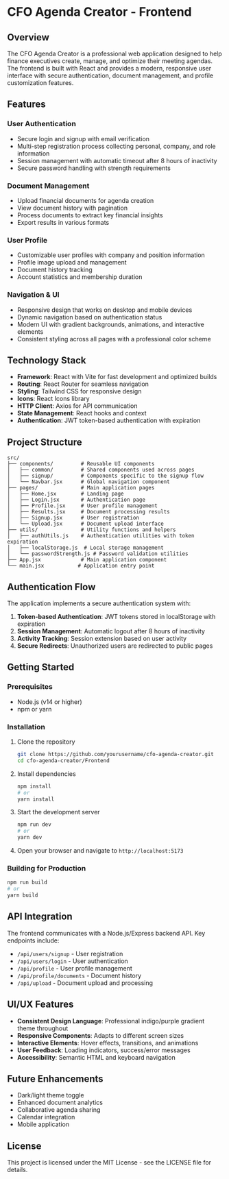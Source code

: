 # CFO Agenda Creator - Frontend

## Overview

The CFO Agenda Creator is a professional web application designed to help finance executives create, manage, and optimize their meeting agendas. The frontend is built with React and provides a modern, responsive user interface with secure authentication, document management, and profile customization features.

## Features

### User Authentication
- Secure login and signup with email verification
- Multi-step registration process collecting personal, company, and role information
- Session management with automatic timeout after 8 hours of inactivity
- Secure password handling with strength requirements

### Document Management
- Upload financial documents for agenda creation
- View document history with pagination
- Process documents to extract key financial insights
- Export results in various formats

### User Profile
- Customizable user profiles with company and position information
- Profile image upload and management
- Document history tracking
- Account statistics and membership duration

### Navigation & UI
- Responsive design that works on desktop and mobile devices
- Dynamic navigation based on authentication status
- Modern UI with gradient backgrounds, animations, and interactive elements
- Consistent styling across all pages with a professional color scheme

## Technology Stack

- **Framework**: React with Vite for fast development and optimized builds
- **Routing**: React Router for seamless navigation
- **Styling**: Tailwind CSS for responsive design
- **Icons**: React Icons library
- **HTTP Client**: Axios for API communication
- **State Management**: React hooks and context
- **Authentication**: JWT token-based authentication with expiration

## Project Structure

```
src/
├── components/         # Reusable UI components
│   ├── common/         # Shared components used across pages
│   ├── signup/         # Components specific to the signup flow
│   └── Navbar.jsx      # Global navigation component
├── pages/              # Main application pages
│   ├── Home.jsx        # Landing page
│   ├── Login.jsx       # Authentication page
│   ├── Profile.jsx     # User profile management
│   ├── Results.jsx     # Document processing results
│   ├── Signup.jsx      # User registration
│   └── Upload.jsx      # Document upload interface
├── utils/              # Utility functions and helpers
│   ├── authUtils.js    # Authentication utilities with token expiration
│   ├── localStorage.js  # Local storage management
│   └── passwordStrength.js # Password validation utilities
├── App.jsx             # Main application component
└── main.jsx           # Application entry point
```

## Authentication Flow

The application implements a secure authentication system with:

1. **Token-based Authentication**: JWT tokens stored in localStorage with expiration
2. **Session Management**: Automatic logout after 8 hours of inactivity
3. **Activity Tracking**: Session extension based on user activity
4. **Secure Redirects**: Unauthorized users are redirected to public pages

## Getting Started

### Prerequisites

- Node.js (v14 or higher)
- npm or yarn

### Installation

1. Clone the repository
   ```bash
   git clone https://github.com/yourusername/cfo-agenda-creator.git
   cd cfo-agenda-creator/Frontend
   ```

2. Install dependencies
   ```bash
   npm install
   # or
   yarn install
   ```

3. Start the development server
   ```bash
   npm run dev
   # or
   yarn dev
   ```

4. Open your browser and navigate to `http://localhost:5173`

### Building for Production

```bash
npm run build
# or
yarn build
```

## API Integration

The frontend communicates with a Node.js/Express backend API. Key endpoints include:

- `/api/users/signup` - User registration
- `/api/users/login` - User authentication
- `/api/profile` - User profile management
- `/api/profile/documents` - Document history
- `/api/upload` - Document upload and processing

## UI/UX Features

- **Consistent Design Language**: Professional indigo/purple gradient theme throughout
- **Responsive Components**: Adapts to different screen sizes
- **Interactive Elements**: Hover effects, transitions, and animations
- **User Feedback**: Loading indicators, success/error messages
- **Accessibility**: Semantic HTML and keyboard navigation

## Future Enhancements

- Dark/light theme toggle
- Enhanced document analytics
- Collaborative agenda sharing
- Calendar integration
- Mobile application

## License

This project is licensed under the MIT License - see the LICENSE file for details.
